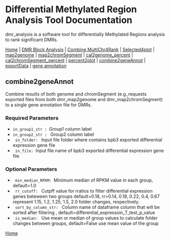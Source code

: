 # Differential Methylated Region Analysis Tool Documentation

dmr_analysis is a software tool for differentially Methylated Regions analysis to rank significant DMRs.



[Home](index.md) | [DMR Block Analysis](dmr_analysis_block.md) | [Combine MultiChr4Rank](dmr_combine_multChrs4rank.md) | [Selected4plot](dmr_selected4plot.md) | [map2genome](dmr_map2genome.md) | [map2chromSegment](dmr_map2chromSegment.md) | [cal2genome_percent](dmr_cal2genome_percent.md) | [cal2chromSegment_percent](dmr_cal2chromSegment_percent.md) | [percent2plot](dmr_percent2plot.md) | [combine2geneAnnot](dmr_combine2geneAnnot.md) | [exportData](dmr_exportData.md) | [gene annotation](dmr_gene_annotation.md)
## combine2geneAnnot

Combine results of both genome and chromSegment (e.g.,requests exported files from both dmr_map2genome and dmr_map2chromSegment) to a single gene annotation file for DMRs.

### Required Parameters
<ul>
  <li><code>in_group1_str : </code>Group1 column label </li>
<li><code>in_group2_str : </code> Group2 column label</li>
  <li><code> in_folder: </code>  Input file folder where contains bpb3 exported
                        differential expression gene file</li>
<li><code> in_file: </code>Input file name of bpb3 exported differential
                        expression gene file</li>
    
</ul>

### Optional Parameters

<ul>
  <li><code> min_median_RPKM: </code>Minimum median of RPKM value in each group,
                        default=1.0 </li>
<li><code> rr_cutoff: </code> Cutpff value for rratios to filter differential
                        expression genes beteween two groups default=0.18,
                        rr>0.14, 0.18, 0.22, 0.4, 0.67 represent 1.15, 1.2,
                        1.25, 1.5, 2.0 folder changes, respectively.</li>
  <li><code> sort_by_column_str: </code> Column name of dataframe column that will be sorted
                        after filtering ,
                        default=differential_expressoin_T_test_p_value</li>
<li><code> is_median: </code> Use mean or median of group values to calculate folder
                        changes between groups, default=False use mean value
                        of the group</li>

</ul>  

[Home](index.md)
